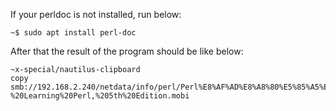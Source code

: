 If your perldoc is not installed, run below:

```
~$ sudo apt install perl-doc
```

After that the result of the program should be like below:

```
~x-special/nautilus-clipboard
copy
smb://192.168.2.240/netdata/info/perl/Perl%E8%AF%AD%E8%A8%80%E5%85%A5%E9%97%A8(%E7%AC%AC%E4%BA%94%E7%89%88)%20-%20Learning%20Perl,%205th%20Edition.mobi
```
